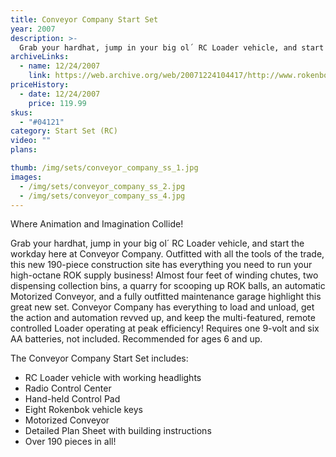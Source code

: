 ```yaml
---
title: Conveyor Company Start Set
year: 2007
description: >-
  Grab your hardhat, jump in your big ol´ RC Loader vehicle, and start the workday here at Conveyor Company. Outfitted with all the tools of the trade, this new 190-piece construction site has everything you need to run your high-octane ROK supply business! Almost four feet of winding chutes, two dispensing collection bins, a quarry for scooping up ROK balls, an automatic Motorized Conveyor, and a fully outfitted maintenance garage highlight this great new set.
archiveLinks:
  - name: 12/24/2007
    link: https://web.archive.org/web/20071224104417/http://www.rokenbok.com/catalog/04121_pd_ss_conveyorcompany.html
priceHistory:
  - date: 12/24/2007
    price: 119.99
skus:
  - "#04121"
category: Start Set (RC)
video: ""
plans:

thumb: /img/sets/conveyor_company_ss_1.jpg
images:
  - /img/sets/conveyor_company_ss_2.jpg
  - /img/sets/conveyor_company_ss_4.jpg
---
```


Where Animation and Imagination Collide!

Grab your hardhat, jump in your big ol´ RC Loader vehicle, and start the workday here at Conveyor Company. Outfitted with all the tools of the trade, this new 190-piece construction site has everything you need to run your high-octane ROK supply business! Almost four feet of winding chutes, two dispensing collection bins, a quarry for scooping up ROK balls, an automatic Motorized Conveyor, and a fully outfitted maintenance garage highlight this great new set. Conveyor Company has everything to load and unload, get the action and automation revved up, and keep the multi-featured, remote controlled Loader operating at peak efficiency! Requires one 9-volt and six AA batteries, not included. Recommended for ages 6 and up.

The Conveyor Company Start Set includes:
- RC Loader vehicle with working headlights
- Radio Control Center
- Hand-held Control Pad
- Eight Rokenbok vehicle keys
- Motorized Conveyor
- Detailed Plan Sheet with building instructions
- Over 190 pieces in all!
